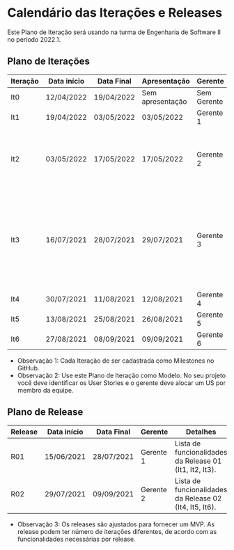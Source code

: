 # Calendário das Iterações e Releases

Este Plano de Iteração será usando na turma de Engenharia de Software II no período 2022.1.

## Plano de Iterações

Iteração | Data início | Data Final | Apresentação | Gerente   | Detalhes
-------- | ----------- | ---------- | ------------ | -------   | -------
It0      | 12/04/2022  | 19/04/2022 | Sem apresentação | Sem Gerente | [Detalhes IT0](it0.md).
It1      | 19/04/2022  | 03/05/2022 | 03/05/2022   | Gerente 1 | [Detalhes IT1](it1.md).
It2      | 03/05/2022  | 17/05/2022 | 17/05/2022   | Gerente 2 | Implementar US00, Testar US00, Detalhar US01, Detalhar US02
It3      | 16/07/2021  | 28/07/2021 | 29/07/2021   | Gerente 3 | Implementar US01, Testar US01, Implementar US02, Testar US02, Detalhar US03, US04, Deploy do Release (Implantação)
It4      | 30/07/2021  | 11/08/2021 | 12/08/2021   | Gerente 4 | ....
It5      | 13/08/2021  | 25/08/2021 | 26/08/2021   | Gerente 5 | ....
It6      | 27/08/2021  | 08/09/2021 | 09/09/2021   | Gerente 6 | ....   

* Observação 1: Cada Iteração de ser cadastrada como Milestones no GitHub.
* Observação 2: Use este Plano de Iteração como Modelo. No seu projeto você deve identificar os User Stories e o gerente deve alocar um US por membro da equipe.

## Plano de Release

Release | Data início | Data Final | Gerente   | Detalhes
------- | ----------- | ---------- | --------- | --------
R01     | 15/06/2021  | 28/07/2021 | Gerente 1 | Lista de funcionalidades da Release 01 (It1, It2, It3).
R02     | 29/07/2021  | 09/09/2021 | Gerente 2 | Lista de funcionalidades da Release 02 (It4, It5, It6).

* Observação 3: Os releases são ajustados para fornecer um MVP. As release podem ter número de iterações diferentes, de acordo com as funcionalidades necessárias por release.